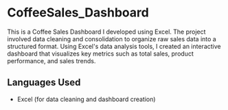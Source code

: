 # CoffeeSales_Dashboard
This is a Coffee Sales Dashboard I developed using Excel. The project involved data cleaning and consolidation to organize raw sales data into a structured format. Using Excel's data analysis tools, I created an interactive dashboard that visualizes key metrics such as total sales, product performance, and sales trends.
## Languages Used
- Excel (for data cleaning and dashboard creation)

